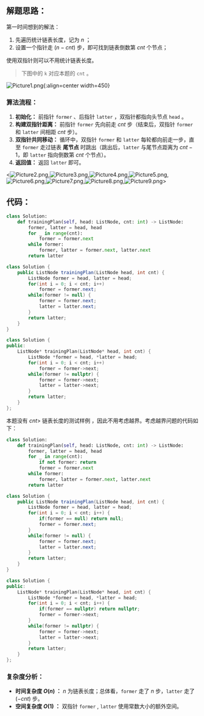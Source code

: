 ## 解题思路：

第一时间想到的解法：

1. 先遍历统计链表长度，记为 $n$ ；
2. 设置一个指针走 $(n-cnt)$ 步，即可找到链表倒数第 $cnt$ 个节点；

使用双指针则可以不用统计链表长度。

> 下图中的 `k` 对应本题的 `cnt` 。

![Picture1.png](https://pic.leetcode-cn.com/1600794523-AAMvoP-Picture1.png){:align=center width=450}

### 算法流程：

1. **初始化：** 前指针 `former` 、后指针 `latter` ，双指针都指向头节点 `head​` 。
2. **构建双指针距离：** 前指针 `former` 先向前走 $cnt$ 步（结束后，双指针 `former` 和 `latter` 间相距 $cnt$ 步）。
3. **双指针共同移动：** 循环中，双指针 `former` 和 `latter`  每轮都向前走一步，直至 `former` 走过链表 **尾节点** 时跳出（跳出后，`latter` 与尾节点距离为 $cnt-1$，即 `latter` 指向倒数第 $cnt$ 个节点）。
4. **返回值：** 返回 `latter` 即可。

<![Picture2.png](https://pic.leetcode-cn.com/1600794523-rIzxRa-Picture2.png),![Picture3.png](https://pic.leetcode-cn.com/1600794523-uBYNOH-Picture3.png),![Picture4.png](https://pic.leetcode-cn.com/1600794523-DUsoIo-Picture4.png),![Picture5.png](https://pic.leetcode-cn.com/1600794523-KeuJNd-Picture5.png),![Picture6.png](https://pic.leetcode-cn.com/1600794523-wGInQX-Picture6.png),![Picture7.png](https://pic.leetcode-cn.com/1600794523-zzxWkh-Picture7.png),![Picture8.png](https://pic.leetcode-cn.com/1600794523-NHOoqg-Picture8.png),![Picture9.png](https://pic.leetcode-cn.com/1600794523-vBjirm-Picture9.png)>

## 代码：

```Python []
class Solution:
    def trainingPlan(self, head: ListNode, cnt: int) -> ListNode:
        former, latter = head, head
        for _ in range(cnt):
            former = former.next
        while former:
            former, latter = former.next, latter.next
        return latter
```

```Java []
class Solution {
    public ListNode trainingPlan(ListNode head, int cnt) {
        ListNode former = head, latter = head;
        for(int i = 0; i < cnt; i++)
            former = former.next;
        while(former != null) {
            former = former.next;
            latter = latter.next;
        }
        return latter;
    }
}
```

```C++ []
class Solution {
public:
    ListNode* trainingPlan(ListNode* head, int cnt) {
        ListNode *former = head, *latter = head;
        for(int i = 0; i < cnt; i++)
            former = former->next;
        while(former != nullptr) {
            former = former->next;
            latter = latter->next;
        }
        return latter;
    }
};
```

本题没有 $cnt>$ 链表长度的测试样例 ，因此不用考虑越界。考虑越界问题的代码如下：

```Python []
class Solution:
    def trainingPlan(self, head: ListNode, cnt: int) -> ListNode:
        former, latter = head, head
        for _ in range(cnt):
            if not former: return
            former = former.next
        while former:
            former, latter = former.next, latter.next
        return latter
```

```Java []
class Solution {
    public ListNode trainingPlan(ListNode head, int cnt) {
        ListNode former = head, latter = head;
        for(int i = 0; i < cnt; i++) {
            if(former == null) return null;
            former = former.next;
        }
        while(former != null) {
            former = former.next;
            latter = latter.next;
        }
        return latter;
    }
}
```

```C++ []
class Solution {
public:
    ListNode* trainingPlan(ListNode* head, int cnt) {
        ListNode *former = head, *latter = head;
        for(int i = 0; i < cnt; i++) {
            if(former == nullptr) return nullptr;
            former = former->next;
        }
        while(former != nullptr) {
            former = former->next;
            latter = latter->next;
        }
        return latter;
    }
};
```

### 复杂度分析：

- **时间复杂度 $O(n)$ ：** $n$ 为链表长度；总体看，`former` 走了 $n$ 步，`latter` 走了 $(-cnt)$ 步。
- **空间复杂度 $O(1)$ ：** 双指针 `former` , `latter` 使用常数大小的额外空间。
